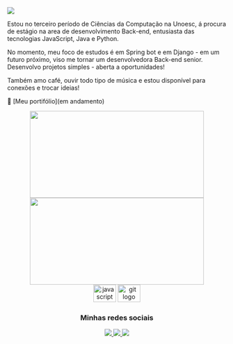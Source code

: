 <img src="C:\Users\Babsg\Downloads\Banner para Linkedin Tecnologia em Preto.png" />

Estou no terceiro período de Ciências da Computação na Unoesc, á procura de estágio na area de desenvolvimento Back-end, entusiasta das tecnologias JavaScript, Java e Python. 

No momento, meu foco de estudos é em Spring bot e em Django - em um futuro próximo, viso me tornar um desenvolvedora Back-end senior.
Desenvolvo projetos simples - aberta a oportunidades!

Também amo café, ouvir todo tipo de música e estou disponível para conexões e trocar ideias!

📌 [Meu portifólio](em andamento)

<div align="center">

 <div>
   <img height="200px" width="400px" src="https://github-readme-stats.vercel.app/api?username=BarbaraBatisttella&show_icons=true&include_all_commits=true&count_private=true&hide_border=true&title_color=66cc00&icon_color=66cc00&text_color=c9d1d9&bg_color=0d1117"/>
   <img height="200px" width="400px" src="https://github-readme-stats.vercel.app/api/top-langs/?username=BarbaraBatisttella&layout=compact&langs_count=7&hide_border=true&title_color=fff&icon_color=66cc00&text_color=fff&bg_color=0d1117"/>
 </div>
 

 <img src="https://cdn.jsdelivr.net/gh/devicons/devicon/icons/javascript/javascript-original.svg" height="40" width="52" alt="javascript logo" />
 <img src="https://cdn.jsdelivr.net/gh/devicons/devicon/icons/git/git-original.svg" height="40" width="52" alt="git logo" />
 

 ### Minhas redes sociais
 
 <a href="https://linkedin.com/in/lucyanovidio">
   <img src="https://img.shields.io/badge/LinkedIn-0077B5?style=for-the-badge&logo=linkedin&logoColor=white" />
 </a>

 <a href="https://instagram.com/barbara_batisttella">
   <img src="https://img.shields.io/badge/Instagram-E4405F?style=for-the-badge&logo=instagram&logoColor=white" />
 </a>
 <a href="https://api.whatsapp.com/send?phone=5549991328033&text=E%20aí!%20Vim%20do%20teu%20Github.%20Bora%20bater%20um%20papo?">
   <img src="https://img.shields.io/badge/WhatsApp-25D366?style=for-the-badge&logo=whatsapp&logoColor=white" />
 </a>

 
</div>
  
  

